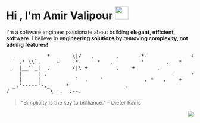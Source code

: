 <h1 align="left">Hi , I'm Amir Valipour <img src="https://media.giphy.com/media/hvRJCLFzcasrR4ia7z/giphy.gif" width="35"></h1>

I'm a software engineer passionate about building **elegant, efficient software**. I believe in **engineering solutions by removing complexity, not adding features!**

<p align="center">
<pre>
  .    _     *       \|/   .       .      -*-              +
    .' \\`.     +    -*-     *   .         '       .   *
 .  |__''_|  .       /|\ +         .    +       .           |
    |     | .                                        .     -*-
    |     |           `  .    '             . *   .    +    '
  _.'-----'-._     *                  .
/             \__.__.--._______________
</pre>
</p>


 > "Simplicity is the key to brilliance." – Dieter Rams

<p align="right">
  <img src="https://komarev.com/ghpvc/?username=KiraTheGenius&color=blueviolet" />
</p>

